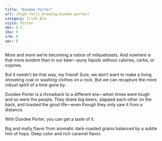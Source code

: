 ```yaml
---
title: "Dundee Porter"
url: /high-falls-brewing/dundee-porter/
category: Irish Ale
style: Porter
abv: 6.5
ibu: 0
srm: 0
upc: 0
---
```

More and more we’re becoming a nation of milquetoasts. And nowhere is that more evident than in our beer—puny liquids without calories, carbs, or cojones. 

But it needn’t be that way, my friend! Sure, we don’t want to make a living shoveling coal or washing clothes on a rock. But we can recapture the more robust spirit of a time gone by.

Dundee Porter is a throwback to a different era—when times were tough and so were the people. They drank big beers, slapped each other on the back, and toasted the good life—even though they only saw it from a distance. 

With Dundee Porter, you can get a taste of it.

Big and malty flavor from aromatic dark-roasted grains balanced by a subtle hint of hops. Deep color and rich caramel flavor.
